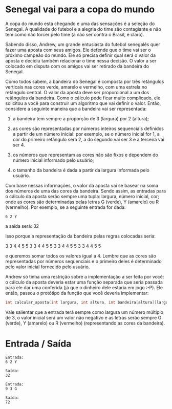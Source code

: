 # Senegal vai para a copa do mundo

A copa do mundo está chegando e uma das sensações é a seleção do Senegal. A qualidade do futebol e a alegria do time são contagiante e não tem como não torcer pelo time (a não ser contra o Brasil, é claro).

Sabendo disso, Andrew, um grande entusiasta do futebol senegalês quer fazer uma aposta com seus amigos. Ele defende que o time vai ser o próximo campeão do mundo. Ele só precisa definir qual será o valor da aposta e decidiu também relacionar o time nessa decisão. O valor a ser colocado em disputa com os amigos vai ser retirado da bandeira do Senegal.

Como todos sabem, a bandeira do Senegal é composta por três retângulos verticais nas cores verde, amarelo e vermelho, com uma estrela no retângulo central. O valor da aposta deve ser proporcional a um dos retângulos da bandeira. Como o cálculo pode ficar muito complicado, ele solicitou a você para construir um algoritmo que vai definir o valor. Então, considere a seguinte maneira que a bandeira vai ser representada:

1. a bandeira tem sempre a proporção de 3 (largura) por 2 (altura);

2. as cores são representadas por números inteiros sequenciais definidos a partir de um número inicial: por exemplo, se o número inicial for 1, a cor do primeiro retângulo será 2, a do segundo vai ser 3 e a terceira vai ser 4.

3. os números que representam as cores não são fixos e dependem do número inicial informado pelo usuário;

4. o tamanho da bandeira é dada a partir da largura informada pelo usuário.

Com base nessas informações, o valor da aposta vai se basear na soma dos números de uma das cores da bandeira. Sendo assim, as entradas para o cálculo da aposta serão sempre uma tupla: largura, número inicial, cor; onde as cores são determinadas pelas letras G (verde), Y (amarelo) ou R (vermelho). Por exemplo, se a seguinte entrada for dada:

    6 2 Y

a saída será: 32

Isso porque a representação da bandeira pelas regras colocadas seria:

3 3 4 4 5 5
3 3 4 4 5 5
3 3 4 4 5 5
3 3 4 4 5 5

e queremos somar todos os valores igual a 4. Lembre que as cores são representadas por números sequenciais e o primeiro deles é determinado pelo valor inicial fornecido pelo usuário.

Andrew só tinha uma restrição sobre a implementação a ser feita por você: o cálculo da aposta deveria estar uma função separada que seria passada para ele dar uma conferida (já que o dinheiro dele estaria em jogo :-P). Ele então, passou o protótipo da função que você deveria implementar:

```c
int calcular_aposta(int largura, int altura, int bandeira[altura][largura], char cor);
```

Vale salientar que a entrada terá sempre como largura um número múltiplo de 3, o valor inicial será um valor não negativo e as letras serão sempre G (verde), Y (amarelo) ou R (vermelho) (representando as cores da bandeira).

# Entrada / Saída

```
Entrada: 
6 2 Y

Saída:
32
```

```
Entrada:
9 3 G

Saída:
72
```
